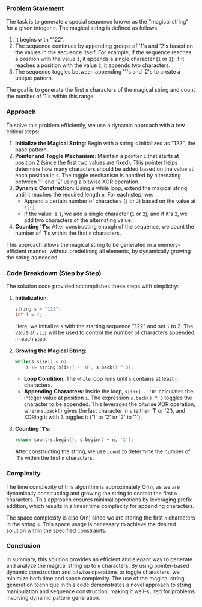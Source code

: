 ### Problem Statement

The task is to generate a special sequence known as the "magical string" for a given integer `n`. The magical string is defined as follows:
1. It begins with "122".
2. The sequence continues by appending groups of '1's and '2's based on the values in the sequence itself. For example, if the sequence reaches a position with the value `1`, it appends a single character (`1` or `2`); if it reaches a position with the value `2`, it appends two characters.
3. The sequence toggles between appending '1's and '2's to create a unique pattern.

The goal is to generate the first `n` characters of the magical string and count the number of '1's within this range.

### Approach

To solve this problem efficiently, we use a dynamic approach with a few critical steps:

1. **Initialize the Magical String**: Begin with a string `s` initialized as "122", the base pattern.
2. **Pointer and Toggle Mechanism**: Maintain a pointer `i` that starts at position 2 (since the first two values are fixed). This pointer helps determine how many characters should be added based on the value at each position in `s`. The toggle mechanism is handled by alternating between '1' and '2' using a bitwise XOR operation.
3. **Dynamic Construction**: Using a while loop, extend the magical string until it reaches the required length `n`. For each step, we:
   - Append a certain number of characters (`1` or `2`) based on the value at `s[i]`. 
   - If the value is `1`, we add a single character (`1` or `2`), and if it's `2`, we add two characters of the alternating value.
4. **Counting '1's**: After constructing enough of the sequence, we count the number of '1's within the first `n` characters.

This approach allows the magical string to be generated in a memory-efficient manner, without predefining all elements, by dynamically growing the string as needed.

### Code Breakdown (Step by Step)

The solution code provided accomplishes these steps with simplicity:

1. **Initialization**:
   ```cpp
   string s = "122";
   int i = 2;
   ```
   Here, we initialize `s` with the starting sequence "122" and set `i` to 2. The value at `s[i]` will be used to control the number of characters appended in each step.

2. **Growing the Magical String**:
   ```cpp
   while(s.size() < n)
       s += string(s[i++] - '0', s.back() ^ 3);
   ```
   - **Loop Condition**: The `while` loop runs until `s` contains at least `n` characters.
   - **Appending Characters**: Inside the loop, `s[i++] - '0'` calculates the integer value at position `i`. The expression `s.back() ^ 3` toggles the character to be appended. This leverages the bitwise XOR operation, where `s.back()` gives the last character in `s` (either '1' or '2'), and XORing it with 3 toggles it ('1' to '2' or '2' to '1').

3. **Counting '1's**:
   ```cpp
   return count(s.begin(), s.begin() + n, '1');
   ```
   After constructing the string, we use `count` to determine the number of '1's within the first `n` characters.

### Complexity

The time complexity of this algorithm is approximately O(n), as we are dynamically constructing and growing the string to contain the first `n` characters. This approach ensures minimal operations by leveraging prefix addition, which results in a linear time complexity for appending characters.

The space complexity is also O(n) since we are storing the first `n` characters in the string `s`. This space usage is necessary to achieve the desired solution within the specified constraints.

### Conclusion

In summary, this solution provides an efficient and elegant way to generate and analyze the magical string up to `n` characters. By using pointer-based dynamic construction and bitwise operations to toggle characters, we minimize both time and space complexity. The use of the magical string generation technique in this code demonstrates a novel approach to string manipulation and sequence construction, making it well-suited for problems involving dynamic pattern generation.